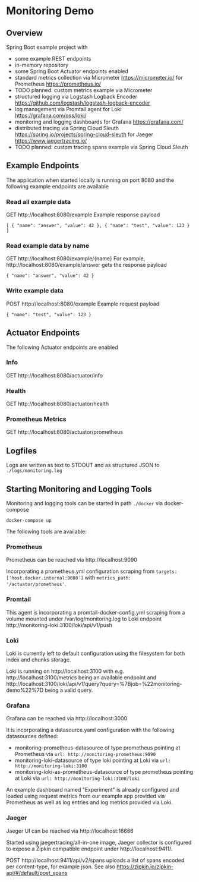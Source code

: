 # Monitoring Demo

## Overview
Spring Boot example project with 
- some example REST endpoints
- in-memory repository
- some Spring Boot Actuator endpoints enabled
- standard metrics collection via Micrometer https://micrometer.io/ for Prometheus https://prometheus.io/
- TODO planned: custom metrics example via Micrometer
- structured logging via Logstash Logback Encoder https://github.com/logstash/logstash-logback-encoder
- log management via Promtail agent for Loki https://grafana.com/oss/loki/
- monitoring and logging dashboards for Grafana https://grafana.com/
- distributed tracing via Spring Cloud Sleuth https://spring.io/projects/spring-cloud-sleuth for Jaeger https://www.jaegertracing.io/
- TODO planned: custom tracing spans example via Spring Cloud Sleuth

## Example Endpoints
The application when started locally is running on port 8080
and the following example endpoints are available

### Read all example data
GET http://localhost:8080/example
Example response payload

`[
     {
         "name": "answer",
         "value": 42
     },
     {
         "name": "test",
         "value": 123
     }
 ]`

### Read example data by name
GET http://localhost:8080/example/{name}
For example, http://localhost:8080/example/answer gets the response payload

`{
     "name": "answer",
     "value": 42
 }`

### Write example data
POST http://localhost:8080/example
Example request payload

`{
       "name": "test",
       "value": 123
}`

## Actuator Endpoints
The following Actuator endpoints are enabled

### Info
GET http://localhost:8080/actuator/info

### Health
GET http://localhost:8080/actuator/health

### Prometheus Metrics
GET http://localhost:8080/actuator/prometheus

## Logfiles
Logs are written as text to STDOUT 
and as structured JSON to `./logs/monitoring.log`

## Starting Monitoring and Logging Tools
Monitoring and logging tools can be started in path `./docker` via docker-compose

`docker-compose up`

The following tools are available:

### Prometheus
Prometheus can be reached via http://localhost:9090

Incorporating a prometheus.yml configuration 
scraping from `targets: ['host.docker.internal:8080']`
with `metrics_path: '/actuator/prometheus'`.

### Promtail
This agent is incorporating a promtail-docker-config.yml
scraping from a volume mounted under /var/log/monitoring.log
to Loki endpoint http://monitoring-loki:3100/loki/api/v1/push

### Loki
Loki is currently left to default configuration using the filesystem
for both index and chunks storage.

Loki is running on http://localhost:3100 
with e.g. http://localhost:3100/metrics being an available endpoint
and http://localhost:3100/loki/api/v1/query?query=%7Bjob=%22monitoring-demo%22%7D being a valid query.

### Grafana
Grafana can be reached via http://localhost:3000

It is incorporating a datasource.yaml configuration
with the following datasources defined:
- monitoring-prometheus-datasource of type prometheus 
pointing at Prometheus via `url: http://monitoring-prometheus:9090`
- monitoring-loki-datasource of type loki
pointing at Loki via `url: http://monitoring-loki:3100`
- monitoring-loki-as-prometheus-datasource of type prometheus
pointing at Loki via `url: http://monitoring-loki:3100/loki`

An example dashboard named "Experiment" is already configured and loaded
using request metrics from our example app provided via Prometheus
as well as log entries and log metrics provided via Loki.

### Jaeger
Jaeger UI can be reached via http://localhost:16686

Started using jaegertracing/all-in-one image,
Jaeger collector is configured to expose a Zipkin compatible endpoint under http://localhost:9411/.

POST http://localhost:9411/api/v2/spans uploads a list of spans encoded per content-type, for example json.
See also https://zipkin.io/zipkin-api/#/default/post_spans
